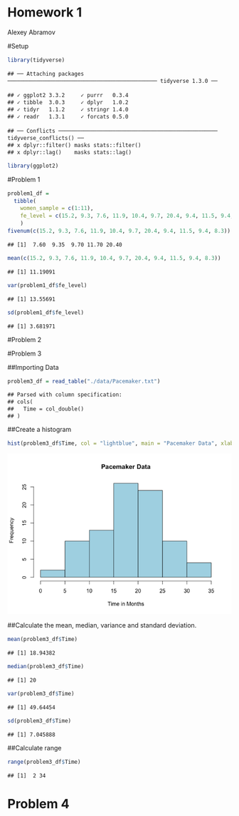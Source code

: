 Homework 1
================
Alexey Abramov

\#Setup

``` r
library(tidyverse)
```

    ## ── Attaching packages ─────────────────────────────────────────────── tidyverse 1.3.0 ──

    ## ✓ ggplot2 3.3.2     ✓ purrr   0.3.4
    ## ✓ tibble  3.0.3     ✓ dplyr   1.0.2
    ## ✓ tidyr   1.1.2     ✓ stringr 1.4.0
    ## ✓ readr   1.3.1     ✓ forcats 0.5.0

    ## ── Conflicts ────────────────────────────────────────────────── tidyverse_conflicts() ──
    ## x dplyr::filter() masks stats::filter()
    ## x dplyr::lag()    masks stats::lag()

``` r
library(ggplot2)
```

\#Problem 1

``` r
problem1_df = 
  tibble(
    women_sample = c(1:11),
    fe_level = c(15.2, 9.3, 7.6, 11.9, 10.4, 9.7, 20.4, 9.4, 11.5, 9.4, 8.3)
    )
fivenum(c(15.2, 9.3, 7.6, 11.9, 10.4, 9.7, 20.4, 9.4, 11.5, 9.4, 8.3))
```

    ## [1]  7.60  9.35  9.70 11.70 20.40

``` r
mean(c(15.2, 9.3, 7.6, 11.9, 10.4, 9.7, 20.4, 9.4, 11.5, 9.4, 8.3))
```

    ## [1] 11.19091

``` r
var(problem1_df$fe_level)
```

    ## [1] 13.55691

``` r
sd(problem1_df$fe_level)
```

    ## [1] 3.681971

\#Problem 2

\#Problem 3

\#\#Importing Data

``` r
problem3_df = read_table("./data/Pacemaker.txt")
```

    ## Parsed with column specification:
    ## cols(
    ##   Time = col_double()
    ## )

\#\#Create a histogram

``` r
hist(problem3_df$Time, col = "lightblue", main = "Pacemaker Data", xlab = "Time in Months")
```

![](template_files/figure-gfm/unnamed-chunk-4-1.png)<!-- -->

\#\#Calculate the mean, median, variance and standard deviation.

``` r
mean(problem3_df$Time)
```

    ## [1] 18.94382

``` r
median(problem3_df$Time)
```

    ## [1] 20

``` r
var(problem3_df$Time)
```

    ## [1] 49.64454

``` r
sd(problem3_df$Time)
```

    ## [1] 7.045888

\#\#Calculate range

``` r
range(problem3_df$Time)
```

    ## [1]  2 34

# Problem 4
